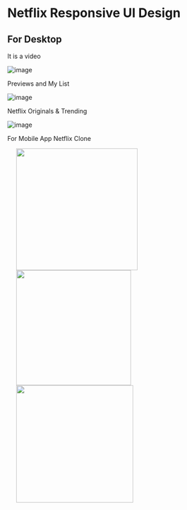 # Netflix Responsive UI Design

## For Desktop

It is a video

![image](https://user-images.githubusercontent.com/63926513/205639349-20698812-1aa2-4edc-bbc5-0203791a5a15.png) 

Previews and My List

![image](https://user-images.githubusercontent.com/63926513/205640073-e1613d71-9d31-4791-9743-e65f9bf0a6a6.png)

Netflix Originals & Trending

![image](https://user-images.githubusercontent.com/63926513/205640088-d99c1d8f-69cc-424a-abe2-982859eab4aa.png)

For Mobile App Netflix Clone

<img src="https://user-images.githubusercontent.com/63926513/205640867-aeb2a37c-c530-45ef-8e85-09cce61c035b.png" width="275" hspace="20"/> <img src="https://user-images.githubusercontent.com/63926513/205640874-894c337b-9ad4-42b3-b1fc-d898aef44bf9.png" width="260" hspace="20"/>  <img src="https://user-images.githubusercontent.com/63926513/205640962-a9637cec-5472-470f-b378-4384b3df525a.png" width="265" hspace="20"/>
